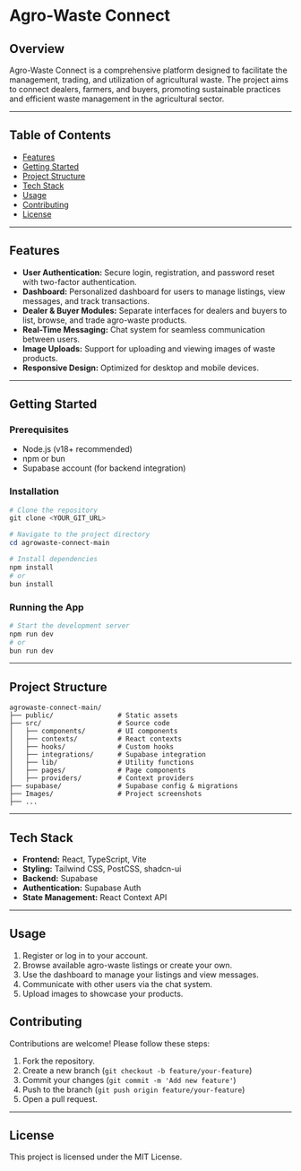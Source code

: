 

# Agro-Waste Connect

## Overview
Agro-Waste Connect is a comprehensive platform designed to facilitate the management, trading, and utilization of agricultural waste. The project aims to connect dealers, farmers, and buyers, promoting sustainable practices and efficient waste management in the agricultural sector.

---

## Table of Contents
- [Features](#features)
- [Getting Started](#getting-started)
- [Project Structure](#project-structure)
- [Tech Stack](#tech-stack)
- [Usage](#usage)
- [Contributing](#contributing)
- [License](#license)

---

## Features
- **User Authentication:** Secure login, registration, and password reset with two-factor authentication.
- **Dashboard:** Personalized dashboard for users to manage listings, view messages, and track transactions.
- **Dealer & Buyer Modules:** Separate interfaces for dealers and buyers to list, browse, and trade agro-waste products.
- **Real-Time Messaging:** Chat system for seamless communication between users.
- **Image Uploads:** Support for uploading and viewing images of waste products.
- **Responsive Design:** Optimized for desktop and mobile devices.

---

## Getting Started

### Prerequisites
- Node.js (v18+ recommended)
- npm or bun
- Supabase account (for backend integration)

### Installation
```powershell
# Clone the repository
git clone <YOUR_GIT_URL>

# Navigate to the project directory
cd agrowaste-connect-main

# Install dependencies
npm install
# or
bun install
```

### Running the App
```powershell
# Start the development server
npm run dev
# or
bun run dev
```

---

## Project Structure
```
agrowaste-connect-main/
├── public/                # Static assets
├── src/                   # Source code
│   ├── components/        # UI components
│   ├── contexts/          # React contexts
│   ├── hooks/             # Custom hooks
│   ├── integrations/      # Supabase integration
│   ├── lib/               # Utility functions
│   ├── pages/             # Page components
│   ├── providers/         # Context providers
├── supabase/              # Supabase config & migrations
├── Images/                # Project screenshots
├── ...
```

---

## Tech Stack
- **Frontend:** React, TypeScript, Vite
- **Styling:** Tailwind CSS, PostCSS, shadcn-ui
- **Backend:** Supabase
- **Authentication:** Supabase Auth
- **State Management:** React Context API

---

## Usage
1. Register or log in to your account.
2. Browse available agro-waste listings or create your own.
3. Use the dashboard to manage your listings and view messages.
4. Communicate with other users via the chat system.
5. Upload images to showcase your products.


## Contributing
Contributions are welcome! Please follow these steps:
1. Fork the repository.
2. Create a new branch (`git checkout -b feature/your-feature`)
3. Commit your changes (`git commit -m 'Add new feature'`)
4. Push to the branch (`git push origin feature/your-feature`)
5. Open a pull request.

---

## License
This project is licensed under the MIT License.





